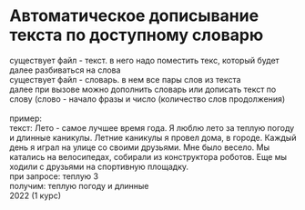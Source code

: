 # Автоматическое дописывание текста по доступному словарю
существует файл - текст. в него надо поместить текс, который будет далее разбиваться на слова
<br> 
существует файл - словарь. в нем все пары слов из текста
<br> 
далее при вызове можно дополнить словарь или дописать текст по слову (слово - начало фразы и число (количество слов продолжения)
<br> <br> 
пример:
<br> 
текст: Лето - самое лучшее время года. Я люблю лето за теплую погоду и длинные каникулы. Летние каникулы я провел дома, в городе. Каждый день я играл на улице со своими друзьями. Мне было весело. Мы катались на велосипедах, собирали из конструктора роботов. Еще мы ходили с друзьями на спортивную площадку.
<br> 
при запросе: теплую 3 
<br> 
получим:  теплую погоду и длинные
<br> 
2022 (1 курс)
